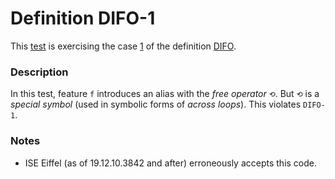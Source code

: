 # Definition DIFO-1

This [test](.) is exercising the case [1](../Readme.md) of the definition [DIFO](../../difo/Readme.md).

### Description

In this test, feature `f` introduces an alias with the *free operator* `⟲`. But `⟲` is a *special symbol* (used in symbolic forms of *across loops*). This violates `DIFO-1`.

### Notes

* ISE Eiffel (as of 19.12.10.3842 and after) erroneously accepts this code.
